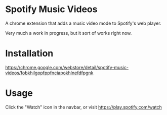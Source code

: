 # Spotify Music Videos
A chrome extension that adds a music video mode to Spotify's web player.

Very much a work in progress, but it sort of works right now.

# Installation
https://chrome.google.com/webstore/detail/spotify-music-videos/fobkhilgopfppfnciapokhlnefdfpgnk

# Usage
Click the "Watch" icon in the navbar, or visit https://play.spotify.com/watch
